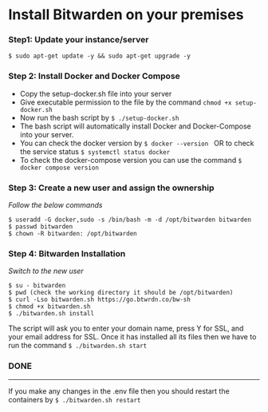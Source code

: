 # Install Bitwarden on your premises

### Step1: Update your instance/server
```$ sudo apt-get update -y && sudo apt-get upgrade -y```

### Step 2: Install Docker and Docker Compose 

  - Copy the setup-docker.sh file into your server 
  - Give executable permission to the file by the command ```chmod +x setup-docker.sh```
  - Now run the bash script by ```$ ./setup-docker.sh```
  - The bash script will automatically install Docker and Docker-Compose into your server.
  - You can check the docker version by ```$ docker --version ``` OR to check the service status ```$ systemctl status docker```
  - To check the docker-compose version you can use the command ```$ docker compose version```

### Step 3: Create a new user and assign the ownership

_Follow the below commands_

```
$ useradd -G docker,sudo -s /bin/bash -m -d /opt/bitwarden bitwarden
$ passwd bitwarden
$ chown -R bitwarden: /opt/bitwarden
```

### Step 4: Bitwarden Installation 

 _Switch to the new user_

```
$ su - bitwarden
$ pwd (check the working directory it should be /opt/bitwarden)
$ curl -Lso bitwarden.sh https://go.btwrdn.co/bw-sh
$ chmod +x bitwarden.sh
$ ./bitwarden.sh install
```

The script will ask you to enter your domain name, press Y for SSL, and your email address for SSL. Once it has installed all its files then we have to run the command
```$ ./bitwarden.sh start```

### DONE
-----------------
If you make any changes in the .env file then you should restart the containers by
```$ ./bitwarden.sh restart```


